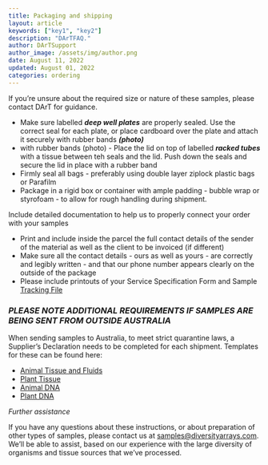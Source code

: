 ```yaml
---
title: Packaging and shipping
layout: article
keywords: ["key1", "key2"]
description: "DArTFAQ."
author: DArTSupport
author_image: /assets/img/author.png
date: August 11, 2022
updated: August 01, 2022
categories: ordering
---
```


If you’re unsure about the required size or nature of these samples, please contact DArT for guidance.

- Make sure labelled **_deep well plates_** are properly sealed. Use the correct seal for each plate, or place cardboard over the plate and attach it securely with rubber bands **_(photo)_**
- with rubber bands (photo) - Place the lid on top of labelled **_racked tubes_** with a tissue between teh seals and the lid. Push down the seals and secure the lid in place with a rubber band
- Firmly seal all bags - preferably using double layer ziplock plastic bags or Parafilm
- Package in a rigid box or container with ample padding - bubble wrap or styrofoam - to allow for rough handling during shipment.

Include detailed documentation to help us to properly connect your order with your samples

- Print and include inside the parcel the full contact details of the sender of the material as well as the client to be invoiced (if different)
- Make sure all the contact details - ours as well as yours - are correctly and legibly written - and that our phone number appears clearly on the outside of the package
- Please include printouts of your Service Specification Form and Sample [Tracking File](/documenting-your-sample)

### _PLEASE NOTE ADDITIONAL REQUIREMENTS IF SAMPLES ARE BEING SENT FROM OUTSIDE AUSTRALIA_

When sending samples to Australia, to meet strict quarantine laws, a Supplier’s Declaration needs to be completed for each shipment. Templates for these can be found here:

- [Animal Tissue and Fluids](https://www.diversityarrays.com/suppliers-declaration-template-animal-tissue/)
- [Plant Tissue](https://www.diversityarrays.com/suppliers-declaration-template-for-plant-tissue/)
- [Animal DNA](https://www.diversityarrays.com/suppliers-declaration-template-for-animal-dna/)
- [Plant DNA](https://www.diversityarrays.com/suppliers-declaration-template-for-plant-dna/)

_Further assistance_

If you have any questions about these instructions, or about preparation of other types of samples, please contact us at [samples@diversityarrays.com](mailto:samples@diversityarrays.com). We’ll be able to assist, based on our experience with the large diversity of organisms and tissue sources that we’ve processed.
